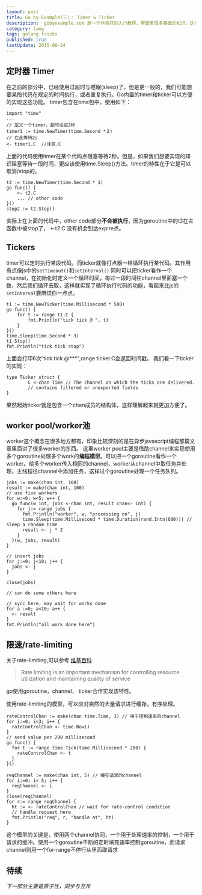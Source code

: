 ```yaml
---
layout: post
title: Go by Example(三)： Timer & Ticker
description:  gobyexample.com 是一个非常好的入门教程，里面有很多基础的知识，这里主要记录一些比较有“新意”的点。这是第三部分。这些笔记记得越来越细了，本来只打算记一些比较有新意的东西的，现在想记就记了。
category: lang
tags: golang tricks
published: true
lastUpdate: 2015-08-24
---
```


## 定时器 Timer ##
在之前的部分中，已经使用过超时与睡眠(sleep)了。但是更一般的，我们可能想要某段代码在规定的时间执行，或者重复执行。Go内置的timer和ticker可以方便的实现这些功能。
timer包含在time包中，使用如下：

```
import "time"
...
// 定义一个timer，超时设定2秒
timer1 := time.NewTimer(time.Second *２）
// 在此等待2s
<- timer1.C  //注意.C
```
上面的代码使用timer在某个代码点阻塞等待2秒。但是，如果我们想要实现的知识阻塞等待一段时间，更应该使用time.Sleep()方法。timer的特性在于它是可以取消/stop的。

```
t2 := time.NewTimer(time.Second * 1)
go func() {
	<- t2.C
	... // other code
}()
stop2 := t2.Stop()
```
实际上在上面的代码中，other code部分**不会被执行**，因为goroutine中的t2在主函数中被stop了， <-t2.C 没有机会到达expire点。

## Tickers ##
timer可以定时执行某段代码，而ticker就像打点器一样循环执行某代码。其作用有点像js中的```setTimeout()```和```setInterval()```
同时可以把ticker看作一个channel，在初始化时定义一个循环时间，每过一段时间往channel里面塞一个数，然后我们循环去取，这样就实现了循环执行代码的功能，看起来比js的```setInterval```要麻烦你一点点。

```
t1 := time.NewTicker(time.Millisecond * 500)
go func() {
	for t := range t1.C {
		fmt.Println("tick tick @ ", t)
	}
}()
time.Sleep(time.Second * 3)
t1.Stop()
fmt.Println("tick tick stop")
```
上面会打印6次“tick tick @***",range ticker.C会返回时间戳。
我们看一下ticker的实现：

```
type Ticker struct {
        C <-chan Time // The channel on which the ticks are delivered.
        // contains filtered or unexported fields
}
```
果然起始ticker就是包含一个chan成员的结构体，这样理解起来就更加方便了。

## worker pool/worker池 ##
worker这个概念在很多地方都有，印象比较深刻的是在异步javascript编程那篇文章里面讲了很多worker的东西。
这里worker pool主要是借助channel来实现使用多个goroutine处理多个work的**编程模型**。可以把一个goroutine看作一个worker。给多个worker传入相同的channel，worker从channel中取任务并处理，主线程往channel中添加任务，这样过个goroutine处理一个任务队列。

```
jobs := make(chan int, 100)
result := make(chan int, 100)
// use five workers
for w:=0; w<5; w++ {
  go func(w int, jobs <-chan int, result chan<- int) {
    for j:= range jobs {
      fmt.Println("worker", w, "processing on", j)    
      time.Sleep(time.Millisecond * time.Duration(rand.Intn(600))) // sleep a random time
      result <- j * 2
    }
  }(w, jobs, result)
}

// insert jobs
for j:=0; j<10; j++ {
  jobs <- j
}

close(jobs)

// can do some others here

// sync here, may wait for works done
for a :=0; a<10; a++ {
  <- result
}
fmt.Println("all work done here")
```

## 限速/rate-limiting ##
关于rate-limiting,可以参考 [维基百科](https://en.wikipedia.org/wiki/Rate_limiting "https://en.wikipedia.org/wiki/Rate_limiting")

> Rate limiting is an important mechanism for controlling resource utilization and maintaining quality of service

go使用goroutine，channel， ticker合作实现该特性。

使用rate-limiting的模型，可以应对突然的大量请求进行缓存，有序处理。

```
rateControlChan := make(chan time.Time, 3) // 用于控制速率的channel
for i:=0; i<3; i++ {
  rateControlChan <- time.Now()
}
// send value per 200 millisecond
go func() {
  for t := range time.Tick(time.Millisecond * 200) {
    rateControlChan <- t
  }
}()

reqChannel := make(chan int, 5) // 缓存请求的channel
for i:=0; i< 5; i++ {
  reqChannel <- i
}
close(reqChannel)
for r:= range reqChannel {
  ht := <- rateControlChan // wait for rate-control condition
  // handle request here
  fmt.Println("req", r, "handle at", ht)
}
```
这个模型的关键是，使用两个channel协同，一个用于处理速率的控制，一个用于请求的缓冲。使用一个goroutine不断的定时填充速率控制goroutine，而请求channel则用一个for-range不停行从里面取请求

## 待续 ##
*下一部分主要是原子性，同步与互斥*